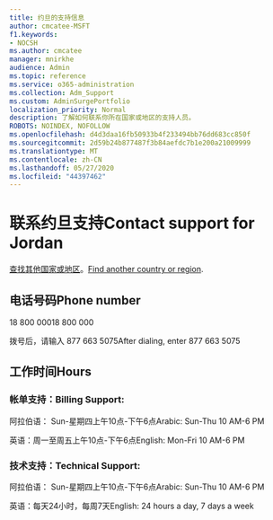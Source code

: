 ```yaml
---
title: 约旦的支持信息
author: cmcatee-MSFT
f1.keywords:
- NOCSH
ms.author: cmcatee
manager: mnirkhe
audience: Admin
ms.topic: reference
ms.service: o365-administration
ms.collection: Adm_Support
ms.custom: AdminSurgePortfolio
localization_priority: Normal
description: 了解如何联系你所在国家或地区的支持人员。
ROBOTS: NOINDEX, NOFOLLOW
ms.openlocfilehash: d4d3daa16fb50933b4f233494bb76dd683cc850f
ms.sourcegitcommit: 2d59b24b877487f3b84aefdc7b1e200a21009999
ms.translationtype: MT
ms.contentlocale: zh-CN
ms.lasthandoff: 05/27/2020
ms.locfileid: "44397462"
---
```

# <a name="contact-support-for-jordan"></a><span data-ttu-id="1be97-103">联系约旦支持</span><span class="sxs-lookup"><span data-stu-id="1be97-103">Contact support for Jordan</span></span>

<span data-ttu-id="1be97-104">[查找其他国家或地区](../contact-support-for-business-products.md)。</span><span class="sxs-lookup"><span data-stu-id="1be97-104">[Find another country or region](../contact-support-for-business-products.md).</span></span>

## <a name="phone-number"></a><span data-ttu-id="1be97-105">电话号码</span><span class="sxs-lookup"><span data-stu-id="1be97-105">Phone number</span></span>
<span data-ttu-id="1be97-106">18 800 000</span><span class="sxs-lookup"><span data-stu-id="1be97-106">18 800 000</span></span>

<span data-ttu-id="1be97-107">拨号后，请输入 877 663 5075</span><span class="sxs-lookup"><span data-stu-id="1be97-107">After dialing, enter 877 663 5075</span></span>

## <a name="hours"></a><span data-ttu-id="1be97-108">工作时间</span><span class="sxs-lookup"><span data-stu-id="1be97-108">Hours</span></span>
### <a name="billing-support"></a><span data-ttu-id="1be97-109">帐单支持：</span><span class="sxs-lookup"><span data-stu-id="1be97-109">Billing Support:</span></span>

<span data-ttu-id="1be97-110">阿拉伯语： Sun-星期四上午10点-下午6点</span><span class="sxs-lookup"><span data-stu-id="1be97-110">Arabic: Sun-Thu 10 AM-6 PM</span></span>

<span data-ttu-id="1be97-111">英语：周一至周五上午10点-下午6点</span><span class="sxs-lookup"><span data-stu-id="1be97-111">English: Mon-Fri 10 AM-6 PM</span></span>

### <a name="technical-support"></a><span data-ttu-id="1be97-112">技术支持：</span><span class="sxs-lookup"><span data-stu-id="1be97-112">Technical Support:</span></span>

<span data-ttu-id="1be97-113">阿拉伯语： Sun-星期四上午10点-下午6点</span><span class="sxs-lookup"><span data-stu-id="1be97-113">Arabic: Sun-Thu 10 AM-6 PM</span></span>

<span data-ttu-id="1be97-114">英语：每天24小时，每周7天</span><span class="sxs-lookup"><span data-stu-id="1be97-114">English: 24 hours a day, 7 days a week</span></span>
